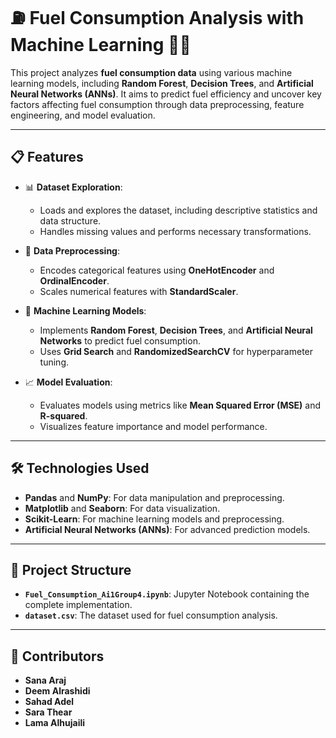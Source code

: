 # ⛽ Fuel Consumption Analysis with Machine Learning 🚗✨

This project analyzes **fuel consumption data** using various machine learning models, including **Random Forest**, **Decision Trees**, and **Artificial Neural Networks (ANNs)**. It aims to predict fuel efficiency and uncover key factors affecting fuel consumption through data preprocessing, feature engineering, and model evaluation.

---

## 📋 Features

- 📊 **Dataset Exploration**:
  - Loads and explores the dataset, including descriptive statistics and data structure.
  - Handles missing values and performs necessary transformations.

- 🧹 **Data Preprocessing**:
  - Encodes categorical features using **OneHotEncoder** and **OrdinalEncoder**.
  - Scales numerical features with **StandardScaler**.

- 🤖 **Machine Learning Models**:
  - Implements **Random Forest**, **Decision Trees**, and **Artificial Neural Networks** to predict fuel consumption.
  - Uses **Grid Search** and **RandomizedSearchCV** for hyperparameter tuning.

- 📈 **Model Evaluation**:
  - Evaluates models using metrics like **Mean Squared Error (MSE)** and **R-squared**.
  - Visualizes feature importance and model performance.

---

## 🛠️ Technologies Used

- **Pandas** and **NumPy**: For data manipulation and preprocessing.
- **Matplotlib** and **Seaborn**: For data visualization.
- **Scikit-Learn**: For machine learning models and preprocessing.
- **Artificial Neural Networks (ANNs)**: For advanced prediction models.

---

## 📂 Project Structure

- **`Fuel_Consumption_Ai1Group4.ipynb`**: Jupyter Notebook containing the complete implementation.
- **`dataset.csv`**: The dataset used for fuel consumption analysis.

---

## 🌟 Contributors

- **Sana Araj**
- **Deem Alrashidi**
- **Sahad Adel**
- **Sara Thear**
- **Lama Alhujaili**


